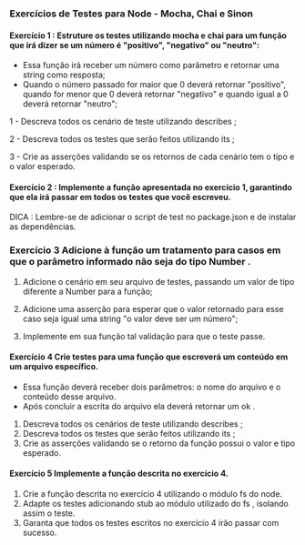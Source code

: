 ### Exercícios de Testes para Node - Mocha, Chai e Sinon

#### Exercício 1 : Estruture os testes utilizando mocha e chai para um função que irá dizer se um número é "positivo", "negativo" ou "neutro":

* Essa função irá receber um número como parâmetro e retornar uma string como resposta;
* Quando o número passado for maior que 0 deverá retornar "positivo", quando for menor que 0 deverá retornar "negativo" e quando igual a 0 deverá retornar "neutro";

1 - Descreva todos os cenário de teste utilizando describes ;

2 - Descreva todos os testes que serão feitos utilizando its ;

3 - Crie as asserções validando se os retornos de cada cenário tem o tipo e o valor esperado.

#### Exercício 2 : Implemente a função apresentada no exercício 1, garantindo que ela irá passar em todos os testes que você escreveu.
DICA : Lembre-se de adicionar o script de test no package.json e de instalar as dependências.

### Exercício 3 Adicione à função um tratamento para casos em que o parâmetro informado não seja do tipo Number .

1. Adicione o cenário em seu arquivo de testes, passando um valor de tipo diferente a Number para a função;

2. Adicione uma asserção para esperar que o valor retornado para esse caso seja igual uma string "o valor deve ser um número";

3. Implemente em sua função tal validação para que o teste passe.


#### Exercício 4 Crie testes para uma função que escreverá um conteúdo em um arquivo específico.

* Essa função deverá receber dois parâmetros: o nome do arquivo e o conteúdo desse arquivo.
* Após concluir a escrita do arquivo ela deverá retornar um ok .
1. Descreva todos os cenários de teste utilizando describes ;
2. Descreva todos os testes que serão feitos utilizando its ;
3. Crie as asserções validando se o retorno da função possui o valor e tipo esperado.

#### Exercício 5 Implemente a função descrita no exercício 4.
1. Crie a função descrita no exercício 4 utilizando o módulo fs do node.
2. Adapte os testes adicionando stub ao módulo utilizado do fs , isolando assim o teste.
3. Garanta que todos os testes escritos no exercício 4 irão passar com sucesso.